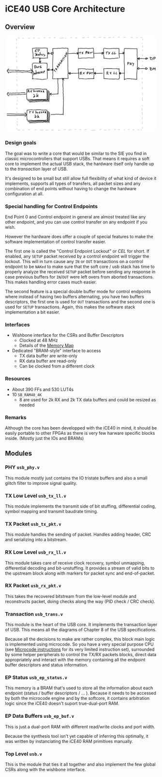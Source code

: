 iCE40 USB Core Architecture
===========================

Overview
--------

![Architecture diagram](ice40-usb.svg "Architecture diagram")

### Design goals

The goal was to write a core that would be similar to the SIE you find in
classic microcontrollers that support USBs. That means it requires a soft
core to implement the actual USB stack, the hardware itself only handle up
to the _transaction_ layer of USB.

It's designed to be small but still allow full flexibility of what kind
of device it implements, supports all types of transfers, all packet
sizes and any combination of end points without having to change the
hardware configuration at all.


### Special handling for Control Endpoints

End Point 0 and Control endpoint in general are almost treated like any
other endpoint, and you can use control transfer on any endpoint if you
wish.

However the hardware does offer a couple of special features to make the
software implementation of control transfer easier.

The first one is called the "Control Endpoint Lockout" or _CEL_ for short.
If enabled, any `SETUP` packet received by a control endpoint will trigger
the lockout. This will in turn cause any `IN` or `OUT` transactions on a
control endpoint to be `NAKed` to make sure that the soft core / usb stack
has time to properly analyze the received `SETUP` packet before sending
any response in case previous buffers for `IN`/`OUT` were left overs from
aborted transactions. This makes handling error cases much easier.

The second feature is a special double buffer mode for control endpoints
where instead of having two buffers alternating, you have two buffers
descriptors, the first one is used for `OUT` transactions and the second
one is used for `SETUP` transactions. Again, this makes the software stack
implementation a bit easier.


### Interfaces

 * Wishbone interface for the CSRs and Buffer Descriptors
    * Clocked at 48 MHz
    * Details of the [Memory Map](mem-map.md)
 * Dedicated "BRAM-style" interface to access
    * TX data buffer are write-only
    * RX data buffer are read-only
    * Can be clocked from a different clock


### Resources

 * About 390 FFs and 530 LUT4s
 * 10 `SB_RAM40_4K`
    * 8 are used for 2k RX and 2k TX data buffers and could be resized
      as needed


### Remarks

Although the core has been developped with the iCE40 in mind, it should be
easily portable to other FPGAs as there is very few harware specific blocks
inside. (Mostly just the IOs and BRAMs)


Modules
-------

### PHY `usb_phy.v`

This module mostly just contains the IO tristate buffers and also a small
glitch filter to improve signal quality.

### TX Low Level `usb_tx_ll.v`

This module implements the transmit side of bit stuffing, differential coding,
symbol mapping and transmit baudrate timing.

### TX Packet `usb_tx_pkt.v`

This module handles the sending of packet. Handles adding header, CRC and
serializing into a bitstream.

### RX Low Level `usb_rx_ll.v`

This module takes care of receive clock recovery, symbol unmapping,
differential decoding and bit-unstuffing. It provides a stream of valid
bits to the upstream block along with markers for packet sync and
end-of-packet.

### RX Packet `usb_rx_pkt.v`

This takes the recovered bitstream from the low-level module and reconstructs
packet, doing checks along the way (PID check / CRC check).

### Transaction `usb_trans.v`

This module is the heart of the USB core. It implements the transaction layer
of USB. This means all the diagrams of Chapter 8 of the USB specifications.

Because all the decisions to make are rather complex, this block main logic
is implemented using microcode. So you have a very special purpose CPU (see
[Microcode instructions](microcode.md) for its very limited instruction set),
surrounded by some helper peripherals to control the TX/RX packets blocks,
direct data appropriately and interact with the memory containing all the
endpoint buffer descriptors and status information.

### EP Status `usb_ep_status.v`

This memory is a BRAM that's used to store all the information about each
endpoint (status / buffer descriptors / ... ). Because it needs to be accessed
by both the microcode engine and by the softcore, it contains arbitration
logic since the iCE40 doesn't suport true-dual-port RAM.

### EP Data Buffers `usb_ep_buf.v`

This is just a dual-port RAM with different read/write clocks and port width.

Because the synthesis tool isn't yet capable of inferring this optimally, it was
written by instanciating the iCE40 RAM primitives manually.

### Top Level `usb.v`

This is the module that ties it all together and also implement the few global
CSRs along with the wishbone interface.
